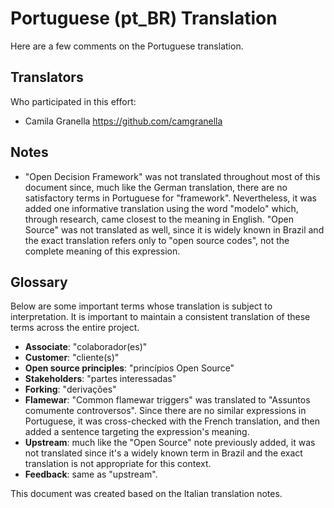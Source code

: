 # Portuguese (pt_BR) Translation

Here are a few comments on the Portuguese translation.

## Translators

Who participated in this effort:

* Camila Granella <https://github.com/camgranella>


## Notes

* "Open Decision Framework" was not translated throughout most of this document since, much like the German translation, there are no satisfactory terms in Portuguese for "framework".
Nevertheless, it was added one informative translation using the word "modelo" which, through research, came closest to the meaning in English.
"Open Source" was not translated as well, since it is widely known in Brazil and the exact translation refers only to "open source codes", not the complete meaning of this expression.

## Glossary

Below are some important terms whose translation is subject to interpretation. It is important to maintain a consistent translation of these terms across the entire project.

* **Associate**: "colaborador(es)"
* **Customer**: "cliente(s)"
* **Open source principles**: "princípios Open Source"
* **Stakeholders**: "partes interessadas"
* **Forking**: "derivações"
* **Flamewar**: "Common flamewar triggers" was translated to "Assuntos comumente controversos". Since there are no similar expressions in Portuguese, it was cross-checked with the French translation, and then added a sentence targeting the expression's meaning.
* **Upstream**: much like the "Open Source" note previously added, it was not translated since it's a widely known term in Brazil and the exact translation is not appropriate for this context.
* **Feedback**: same as "upstream".
<!-- **Term**: How you translated the term and explanation of why, if needed -->
This document was created based on the Italian translation notes.
